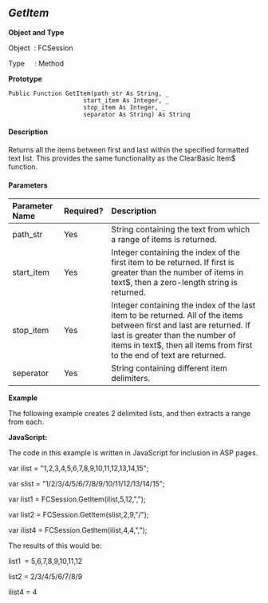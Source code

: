 _GetItem_
---------

**Object and Type**

Object  : FCSession

Type     : Method

**Prototype**

```
Public Function GetItem(path_str As String, _
                     start_item As Integer, _
                     stop_item As Integer, _
                     separator As String) As String
``` 

#### Description

Returns all the items between first and last within the specified formatted text list. This provides the same functionality as the ClearBasic Item$ function.

#### Parameters

| Parameter Name | Required? | Description |
|:--- |:--- |:--- |
| path_str | Yes | String containing the text from which a range of items is returned. |
| start_item | Yes | Integer containing the index of the first item to be returned. If first is greater than the number of items in text$, then a zero-length string is returned. |
| stop_item | Yes | Integer containing the index of the last item to be returned. All of the items between first and last are returned. If last is greater than the number of items in text$, then all items from first to the end of text are returned. |
| seperator | Yes | String containing different item delimiters. |

**Example**

The following example creates 2 delimited lists, and then extracts a range from each.

**JavaScript:**

The code in this example is written in JavaScript for inclusion in ASP pages.

var ilist = "1,2,3,4,5,6,7,8,9,10,11,12,13,14,15";

var slist = "1/2/3/4/5/6/7/8/9/10/11/12/13/14/15";

var list1 = FCSession.GetItem(ilist,5,12,",");

var list2 = FCSession.GetItem(slist,2,9,"/");

var ilist4 = FCSession.GetItem(ilist,4,4,",");

The results of this would be:

list1  = 5,6,7,8,9,10,11,12

list2 = 2/3/4/5/6/7/8/9

ilist4 = 4
